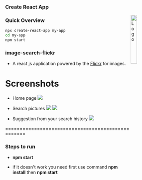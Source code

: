 ### Create React App
<img alt="Logo" align ="right" src="https://create-react-app.dev/img/logo.svg" width="20%" />

### Quick Overview
```sh
npx create-react-app my-app
cd my-app
npm start
```
### image-search-flickr
* A react js application powered by the [Flickr](https://flickr.com) for images. 

# Screenshots

* Home page
![](https://imgur.com/a/c2U7qc6)

* Search pictures
![](https://imgur.com/a/lKGr6hO)
![](https://i.imgur.com/iw0TYgX.png)

* Suggestion from your search history
![](https://imgur.com/a/kdNoUSj)

==================================================

### Steps to run

* **npm start**

* if it doesn't work you need first use command
**npm install** then **npm start**


